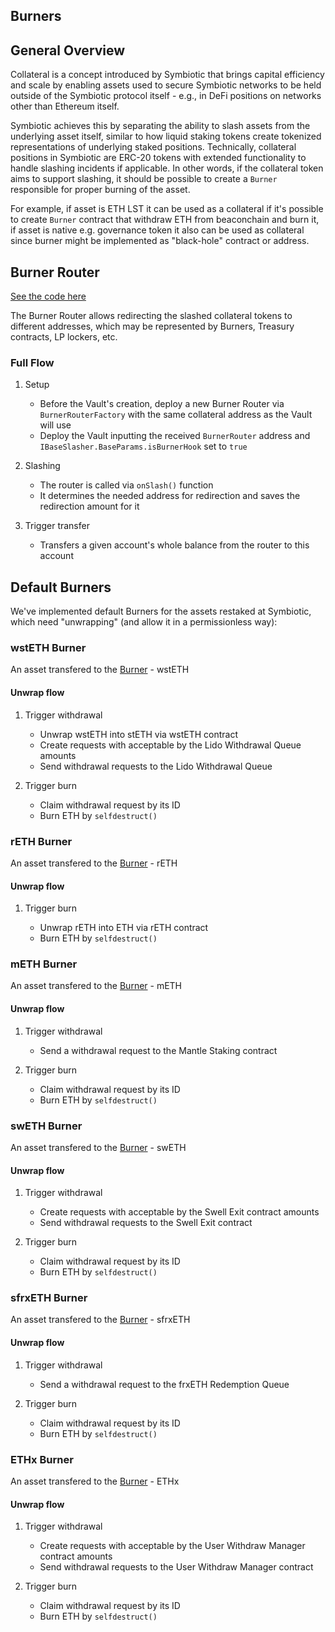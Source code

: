 ## Burners

## General Overview

Collateral is a concept introduced by Symbiotic that brings capital efficiency and scale by enabling assets used to secure Symbiotic networks to be held outside of the Symbiotic protocol itself - e.g., in DeFi positions on networks other than Ethereum itself.

Symbiotic achieves this by separating the ability to slash assets from the underlying asset itself, similar to how liquid staking tokens create tokenized representations of underlying staked positions. Technically, collateral positions in Symbiotic are ERC-20 tokens with extended functionality to handle slashing incidents if applicable. In other words, if the collateral token aims to support slashing, it should be possible to create a `Burner` responsible for proper burning of the asset.

For example, if asset is ETH LST it can be used as a collateral if it's possible to create `Burner` contract that withdraw ETH from beaconchain and burn it, if asset is native e.g. governance token it also can be used as collateral since burner might be implemented as "black-hole" contract or address.

## Burner Router

[See the code here](../src/contracts/router/)

The Burner Router allows redirecting the slashed collateral tokens to different addresses, which may be represented by Burners, Treasury contracts, LP lockers, etc.

### Full Flow

1. Setup

   - Before the Vault's creation, deploy a new Burner Router via `BurnerRouterFactory` with the same collateral address as the Vault will use
   - Deploy the Vault inputting the received `BurnerRouter` address and `IBaseSlasher.BaseParams.isBurnerHook` set to `true`

2. Slashing

   - The router is called via `onSlash()` function
   - It determines the needed address for redirection and saves the redirection amount for it

3. Trigger transfer

   - Transfers a given account's whole balance from the router to this account

## Default Burners

We've implemented default Burners for the assets restaked at Symbiotic, which need "unwrapping" (and allow it in a permissionless way):

### wstETH Burner

An asset transfered to the [Burner](../src/contracts/burners/wstETH_Burner.sol) - wstETH

#### Unwrap flow

1. Trigger withdrawal

   - Unwrap wstETH into stETH via wstETH contract
   - Create requests with acceptable by the Lido Withdrawal Queue amounts
   - Send withdrawal requests to the Lido Withdrawal Queue

2. Trigger burn

   - Claim withdrawal request by its ID
   - Burn ETH by `selfdestruct()`

### rETH Burner

An asset transfered to the [Burner](../src/contracts/burners/rETH_Burner.sol) - rETH

#### Unwrap flow

1. Trigger burn

   - Unwrap rETH into ETH via rETH contract
   - Burn ETH by `selfdestruct()`

### mETH Burner

An asset transfered to the [Burner](../src/contracts/burners/mETH_Burner.sol) - mETH

#### Unwrap flow

1. Trigger withdrawal

   - Send a withdrawal request to the Mantle Staking contract

2. Trigger burn

   - Claim withdrawal request by its ID
   - Burn ETH by `selfdestruct()`

### swETH Burner

An asset transfered to the [Burner](../src/contracts/burners/swETH_Burner.sol) - swETH

#### Unwrap flow

1. Trigger withdrawal

   - Create requests with acceptable by the Swell Exit contract amounts
   - Send withdrawal requests to the Swell Exit contract

2. Trigger burn

   - Claim withdrawal request by its ID
   - Burn ETH by `selfdestruct()`

### sfrxETH Burner

An asset transfered to the [Burner](../src/contracts/burners/sfrxETH_Burner.sol) - sfrxETH

#### Unwrap flow

1. Trigger withdrawal

   - Send a withdrawal request to the frxETH Redemption Queue

2. Trigger burn

   - Claim withdrawal request by its ID
   - Burn ETH by `selfdestruct()`

### ETHx Burner

An asset transfered to the [Burner](../src/contracts/burners/ETHx_Burner.sol) - ETHx

#### Unwrap flow

1. Trigger withdrawal

   - Create requests with acceptable by the User Withdraw Manager contract amounts
   - Send withdrawal requests to the User Withdraw Manager contract

2. Trigger burn

   - Claim withdrawal request by its ID
   - Burn ETH by `selfdestruct()`
